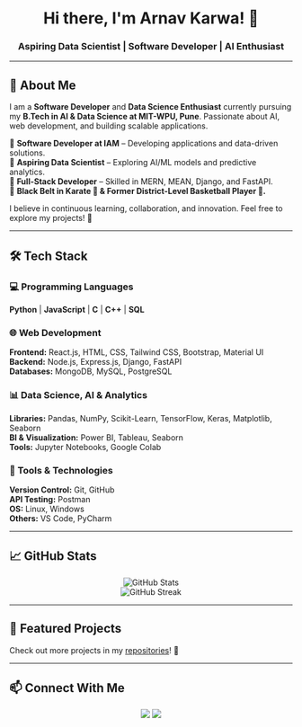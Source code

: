 <h1 align="center">Hi there, I'm Arnav Karwa! 👋</h1>
<h3 align="center">Aspiring Data Scientist | Software Developer | AI Enthusiast</h3>

---

## 🚀 About Me  

I am a **Software Developer** and **Data Science Enthusiast** currently pursuing my **B.Tech in AI & Data Science at MIT-WPU, Pune**. Passionate about AI, web development, and building scalable applications.  

🔹 **Software Developer at IAM** – Developing applications and data-driven solutions.  
🔹 **Aspiring Data Scientist** – Exploring AI/ML models and predictive analytics.  
🔹 **Full-Stack Developer** – Skilled in MERN, MEAN, Django, and FastAPI.  
🔹 **Black Belt in Karate 🥋 & Former District-Level Basketball Player 🏀.**  

I believe in continuous learning, collaboration, and innovation. Feel free to explore my projects! 🚀  

---

## 🛠️ Tech Stack

### 💻 Programming Languages
**Python** | **JavaScript** | **C** | **C++** | **SQL**  

### 🌐 Web Development
**Frontend:** React.js, HTML, CSS, Tailwind CSS, Bootstrap, Material UI  
**Backend:** Node.js, Express.js, Django, FastAPI  
**Databases:** MongoDB, MySQL, PostgreSQL  

### 📊 Data Science, AI & Analytics
**Libraries:** Pandas, NumPy, Scikit-Learn, TensorFlow, Keras, Matplotlib, Seaborn  
**BI & Visualization:** Power BI, Tableau, Seaborn  
**Tools:** Jupyter Notebooks, Google Colab  

### 🔧 Tools & Technologies
**Version Control:** Git, GitHub  
**API Testing:** Postman  
**OS:** Linux, Windows  
**Others:** VS Code, PyCharm  

---

## 📈 GitHub Stats

<p align="center">
  <img src="https://github-readme-stats.vercel.app/api?username=ArnavKarwa07&show_icons=true&theme=radical" alt="GitHub Stats" />
  <br>
  <img src="https://github-readme-streak-stats.herokuapp.com/?user=ArnavKarwa07&theme=radical" alt="GitHub Streak" />
</p>

---

## 📌 Featured Projects
Check out more projects in my [repositories](https://github.com/ArnavKarwa07?tab=repositories)! 🚀  

---

## 📫 Connect With Me

<p align="center">
  <a href="mailto:arnavkarwa07@gmail.com"><img src="https://img.shields.io/badge/Email-D14836?style=for-the-badge&logo=gmail&logoColor=white"></a>
  <a href="https://www.linkedin.com/in/arnav-karwa/"><img src="https://img.shields.io/badge/LinkedIn-0077B5?style=for-the-badge&logo=linkedin&logoColor=white"></a>
</p>
